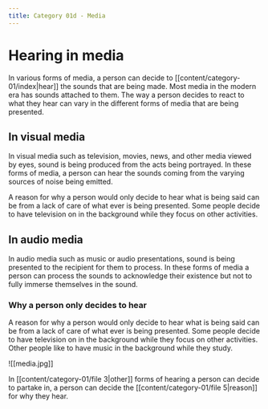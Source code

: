 ```yaml
---
title: Category 01d - Media
---
```

# Hearing in media

In various forms of media, a person can decide to [[content/category-01/index|hear]] the sounds that are being made. Most media in the modern era has sounds attached to them. The way a person decides to react to what they hear can vary in the different forms of media that are being presented.
## In visual media

In visual media such as television, movies, news, and other media viewed by eyes, sound is being produced from the acts being portrayed. In these forms of media, a person can hear the sounds coming from the varying sources of noise being emitted.

A reason for why a person would only decide to hear what is being said can be from a lack of care of what ever is being presented. Some people decide to have television on in the background while they focus on other activities.
## In audio media

In audio media such as music or audio presentations, sound is being presented to the recipient for them to process. In these forms of media a person can process the sounds to acknowledge their existence but not to fully immerse themselves in the sound.

### Why a person only decides to hear

A reason for why a person would only decide to hear what is being said can be from a lack of care of what ever is being presented. Some people decide to have television on in the background while they focus on other activities. Other people like to have music in the background while they study.

![[media.jpg]]

In [[content/category-01/file 3|other]] forms of hearing a person can decide to partake in, a person can decide the [[content/category-01/file 5|reason]] for why they hear.